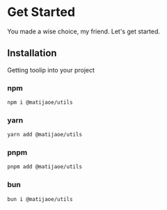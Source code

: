 # Get Started

You made a wise choice, my friend. Let's get started.

## Installation

Getting toolip into your project


### npm
```bash
npm i @matijaoe/utils
```

### yarn
```bash
yarn add @matijaoe/utils
```

### pnpm
```bash
pnpm add @matijaoe/utils
```

### bun
```bash
bun i @matijaoe/utils
```
